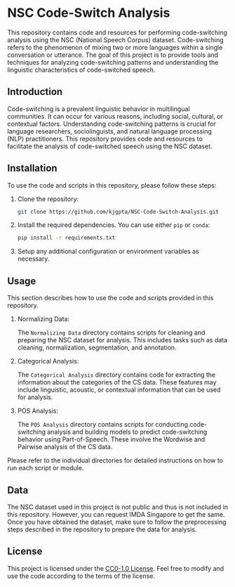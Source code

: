 # NSC Code-Switch Analysis

This repository contains code and resources for performing code-switching analysis using the NSC (National Speech Corpus) dataset. Code-switching refers to the phenomenon of mixing two or more languages within a single conversation or utterance. The goal of this project is to provide tools and techniques for analyzing code-switching patterns and understanding the linguistic characteristics of code-switched speech.

## Introduction

Code-switching is a prevalent linguistic behavior in multilingual communities. It can occur for various reasons, including social, cultural, or contextual factors. Understanding code-switching patterns is crucial for language researchers, sociolinguists, and natural language processing (NLP) practitioners. This repository provides code and resources to facilitate the analysis of code-switched speech using the NSC dataset.

## Installation

To use the code and scripts in this repository, please follow these steps:

1. Clone the repository:

   ```bash
   git clone https://github.com/kjgpta/NSC-Code-Switch-Analysis.git
   ```

2. Install the required dependencies. You can use either `pip` or `conda`:

   ```bash
   pip install -r requirements.txt
   ```

3. Setup any additional configuration or environment variables as necessary.

## Usage

This section describes how to use the code and scripts provided in this repository.

1. Normalizing Data:

   The `Normalizing Data` directory contains scripts for cleaning and preparing the NSC dataset for analysis. This includes tasks such as data cleaning, normalization, segmentation, and annotation.

2. Categorical Analysis:

   The `Categorical Analysis` directory contains code for extracting the information about the categories of the CS data. These features may include linguistic, acoustic, or contextual information that can be used for analysis.

3. POS Analysis:

   The `POS Analysis` directory contains scripts for conducting code-switching analysis and building models to predict code-switching behavior using Part-of-Speech. These involve the Wordwise and Pairwise analysis of the CS data.

Please refer to the individual directories for detailed instructions on how to run each script or module.

## Data

The NSC dataset used in this project is not public and thus is not included in this repository. However, you can request IMDA Singapore to get the same. Once you have obtained the dataset, make sure to follow the preprocessing steps described in the repository to prepare the data for analysis.

## License

This project is licensed under the [CC0-1.0 License](LICENSE). Feel free to modify and use the code according to the terms of the license.